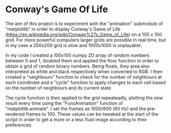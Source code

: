 # Conway's Game Of Life

The aim of this project is to experiment with the "animation" submodule of "matplotlib" in order to display Conway's Game of Life (https://en.wikipedia.org/wiki/Conway%27s_Game_of_Life) 
on a 100 x 100 grid. For more powerful computers larger grids are possible in real time, but in my case a 200x200 grid is slow and 1000x1000 is unplayable.

In my code I created a 100x100 numpy 2D array of random numbers between 0 and 1, doubled them and applied the floor function in order to obtain a grid of random binary 
numbers. Being floats, they area also interpreted as white and black respectively when converted to RGB. I then created a "neighbours" function to check for the number 
of neighbours at each coordinate and a "cycle" function to apply changes to each cell based on the number of neighbours and its current state.

The cycle function is then applied to the grid repeateadly, plotting the new result every time using the "FuncAnimation" function of "matplotlib.animate". I set the 
frames as 1000/600 (60 Hz) and the pre-rendered frames to 100. These values can be tweaked at the start of the script in order to get a more or a less fluid image according to their preferences.
